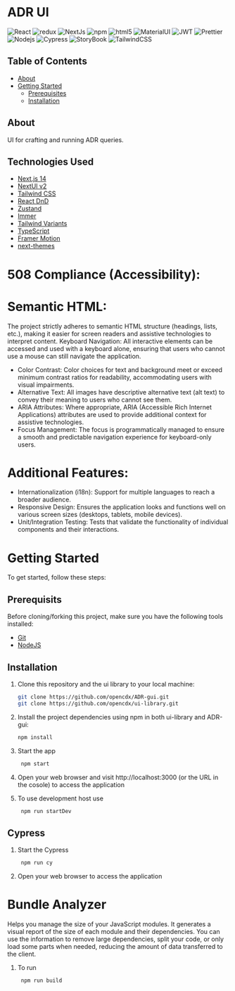 # ADR UI

<p>
  <img alt="React" src="https://img.shields.io/badge/-React-45b8d8?style=flat-square&logo=react&logoColor=white" />
  <img alt="redux" src="https://img.shields.io/badge/-Redux-764ABC?style=flat-square&logo=redux&logoColor=white" />
  <img alt="NextJs" src="https://img.shields.io/badge/next%20js-000000?style=for-the-badge&logo=nextdotjs&logoColor=white" />
  <img alt="npm" src="https://img.shields.io/badge/-NPM-CB3837?style=flat-square&logo=npm&logoColor=white" />
  <img alt="html5" src="https://img.shields.io/badge/-HTML5-E34F26?style=flat-square&logo=html5&logoColor=white" />
  <img alt="MaterialUI" src="https://img.shields.io/badge/Material%20UI-007FFF?style=for-the-badge&logo=mui&logoColor=white" />
  <img alt="JWT" src="https://img.shields.io/badge/JWT-000000?style=for-the-badge&logo=JSON%20web%20tokens&logoColor=white" />
  <img alt="Prettier" src="https://img.shields.io/badge/-Prettier-F7B93E?style=flat-square&logo=prettier&logoColor=white" />
  <img alt="Nodejs" src="https://img.shields.io/badge/-Nodejs-43853d?style=flat-square&logo=Node.js&logoColor=white" />
  <img alt="Cypress" src="https://img.shields.io/badge/Cypress-17202C?style=for-the-badge&logo=cypress&logoColor=white" />
  <img alt="StoryBook" src="https://img.shields.io/badge/storybook-FF4785?style=for-the-badge&logo=storybook&logoColor=white"/>
  <img alt="TailwindCSS" src="https://img.shields.io/badge/Tailwind_CSS-38B2AC?style=for-the-badge&logo=tailwind-css&logoColor=white"/>
</p>

## Table of Contents

- [About](#about)
- [Getting Started](#getting-started)
  - [Prerequisites](#prerequisites)
  - [Installation](#installation)

## About

UI for crafting and running ADR queries.

## Technologies Used

- [Next.js 14](https://nextjs.org/docs/getting-started)
- [NextUI v2](https://nextui.org/)
- [Tailwind CSS](https://tailwindcss.com/)
- [React DnD](https://react-dnd.github.io/react-dnd/about)
- [Zustand](https://github.com/pmndrs/zustand)
- [Immer](https://immerjs.github.io/immer/)
- [Tailwind Variants](https://tailwind-variants.org)
- [TypeScript](https://www.typescriptlang.org/)
- [Framer Motion](https://www.framer.com/motion/)
- [next-themes](https://github.com/pacocoursey/next-themes)

# 508 Compliance (Accessibility):
# Semantic HTML: 
The project strictly adheres to semantic HTML structure (headings, lists, etc.), making it easier for screen readers and assistive technologies to interpret content.
Keyboard Navigation: All interactive elements can be accessed and used with a keyboard alone, ensuring that users who cannot use a mouse can still navigate the application.
- Color Contrast: Color choices for text and background meet or exceed minimum contrast ratios for readability, accommodating users with visual impairments.
- Alternative Text: All images have descriptive alternative text (alt text) to convey their meaning to users who cannot see them.
- ARIA Attributes: Where appropriate, ARIA (Accessible Rich Internet Applications) attributes are used to provide additional context for assistive technologies.
- Focus Management: The focus is programmatically managed to ensure a smooth and predictable navigation experience for keyboard-only users.

# Additional Features:

- Internationalization (i18n): Support for multiple languages to reach a broader audience.
- Responsive Design: Ensures the application looks and functions well on various screen sizes (desktops, tablets, mobile devices).
- Unit/Integration Testing: Tests that validate the functionality of individual components and their interactions.


# Getting Started

To get started, follow these steps:


## Prerequisits

Before cloning/forking this project, make sure you have the following tools installed:

- [Git](https://git-scm.com/downloads)
- [NodeJS](https://nodejs.org/en/download/)

## Installation
1. Clone this repository and the ui library to your local machine:

   ```bash
   git clone https://github.com/opencdx/ADR-gui.git
   git clone https://github.com/opencdx/ui-library.git

2. Install the project dependencies using npm in both ui-library and ADR-gui:
   
   ```bash
   npm install


3. Start the app

   ```bash
    npm start

4.  Open your web browser and visit http://localhost:3000 (or the URL in the cosole) to access the application

5. To use development host use

   ```bash
    npm run startDev


## Cypress

1. Start the Cypress

   ```bash
    npm run cy

2.  Open your web browser to access the application



# Bundle Analyzer
Helps you manage the size of your JavaScript modules. It generates a visual report of the size of each module and their dependencies. You can use the information to remove large dependencies, split your code, or only load some parts when needed, reducing the amount of data transferred to the client.

1. To run 

   ```bash
    npm run build



